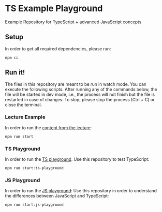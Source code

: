 # TS Example Playground

Example Repository for TypeScript + advanced JavaScript concepts

## Setup

In order to get all required dependencies, please run:

```shell
npm ci
```

## Run it!

The files in this repository are meant to be run in watch mode.
You can execute the following scripts.
After running any of the commands below, the file will be started in dev mode, i.e., the process will not finish but the file is restarted in case of changes.
To stop, please stop the process (Ctrl + C) or close the terminal.

### Lecture Example

In order to run the [content from the lecture](./src/index.ts):

```shell
npm run start
```

### TS Playground

In order to run the [TS playground](./src/ts-playground.ts).
Use this repository to test TypeScript:

```shell
npm run start:ts-playground
```

### JS Playground

In order to run the [JS playground](./src/js-playground.js):
Use this repository in order to understand the differences between JavaScript and TypeScript:

```shell
npm run start:js-playground
```
